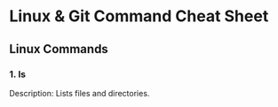 # Linux & Git Command Cheat Sheet

## Linux Commands

### 1. ls
Description: Lists files and directories.
